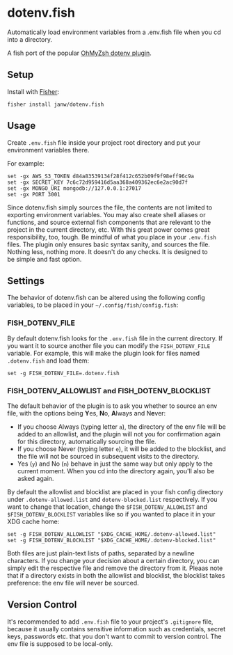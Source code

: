 # dotenv.fish

Automatically load environment variables from a .env.fish file when you cd into a directory.

A fish port of the popular [OhMyZsh dotenv plugin](https://github.com/ohmyzsh/ohmyzsh/tree/master/plugins/dotenv).

## Setup

Install with [Fisher](https://github.com/jorgebucaran/fisher):

```fish
fisher install janw/dotenv.fish
```

## Usage

Create `.env.fish` file inside your project root directory and put your environment variables there.

For example:

```fish
set -gx AWS_S3_TOKEN d84a83539134f28f412c652b09f9f98eff96c9a
set -gx SECRET_KEY 7c6c72d959416d5aa368a409362ec6e2ac90d7f
set -gx MONGO_URI mongodb://127.0.0.1:27017
set -gx PORT 3001
```

Since dotenv.fish simply sources the file, the contents are not limited to exporting environment variables. You may also create shell aliases or functions, and source external fish components that are relevant to the project in the current directory, etc. With this great power comes great responsibility, too, tough. Be mindful of what you place in your `.env.fish` files. The plugin only ensures basic syntax sanity, and sources the file. Nothing less, nothing more. It doesn't do any checks. It is designed to be simple and fast option.

## Settings

The behavior of dotenv.fish can be altered using the following config variables, to be placed in your `~/.config/fish/config.fish`:

### FISH_DOTENV_FILE

By default dotenv.fish looks for the `.env.fish` file in the current directory. If you want it to source another file you can modify the `FISH_DOTENV_FILE` variable. For example, this will make the plugin look for files named `.dotenv.fish` and load them:

```fish
set -g FISH_DOTENV_FILE=.dotenv.fish
```

### FISH_DOTENV_ALLOWLIST and FISH_DOTENV_BLOCKLIST

The default behavior of the plugin is to ask you whether to source an env file, with the options being **Y**es, **N**o, **A**lways and N**e**ver:

* If you choose Always (typing letter `a`), the directory of the env file will be added to an allowlist, and the plugin will not you for confirmation again for this directory, automatically sourcing the file.
* If you choose Never (typing letter `e`), it will be added to the blocklist, and the file will not be sourced in subsequent visits to the directory.
* Yes (`y`) and No (`n`) behave in just the same way but only apply to the current moment. When you cd into the directory again, you'll also be asked again.

By default the allowlist and blocklist are placed in your fish config directory under `.dotenv-allowed.list` and `dotenv-blocked.list` respectively. If you want to change that location, change the `$FISH_DOTENV_ALLOWLIST` and `$FISH_DOTENV_BLOCKLIST` variables like so if you wanted to place it in your XDG cache home:

```fish
set -g FISH_DOTENV_ALLOWLIST "$XDG_CACHE_HOME/.dotenv-allowed.list"
set -g FISH_DOTENV_BLOCKLIST "$XDG_CACHE_HOME/.dotenv-blocked.list"
```

Both files are just plain-text lists of paths, separated by a newline characters. If you change your decision about a certain directory, you can simply edit the respective file and remove the directory from it. Pleaas note that if a directory exists in both the allowlist and blocklist, the blocklist takes preference: the env file will never be sourced.

## Version Control

It's recommended to add `.env.fish` file to your project's `.gitignore` file, because it usually contains sensitive information such as credentials, secret keys, passwords etc. that you don't want to commit to version control. The env file is supposed to be local-only.
